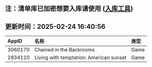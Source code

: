 ## 注：清单库已加密想要入库请使用 ([入库工具](https://github.com/BlankTMing/ManifestAutoUpdate/releases))

## 更新时间：2025-02-24 16:40:56
| AppID | 名称 | 类型  |
| :-------------------- | :----------------------------- | :----------- |
| 3060170 | Chained in the Backrooms| Game |
| 2834110 | Living with temptation: American sunset| Game |
